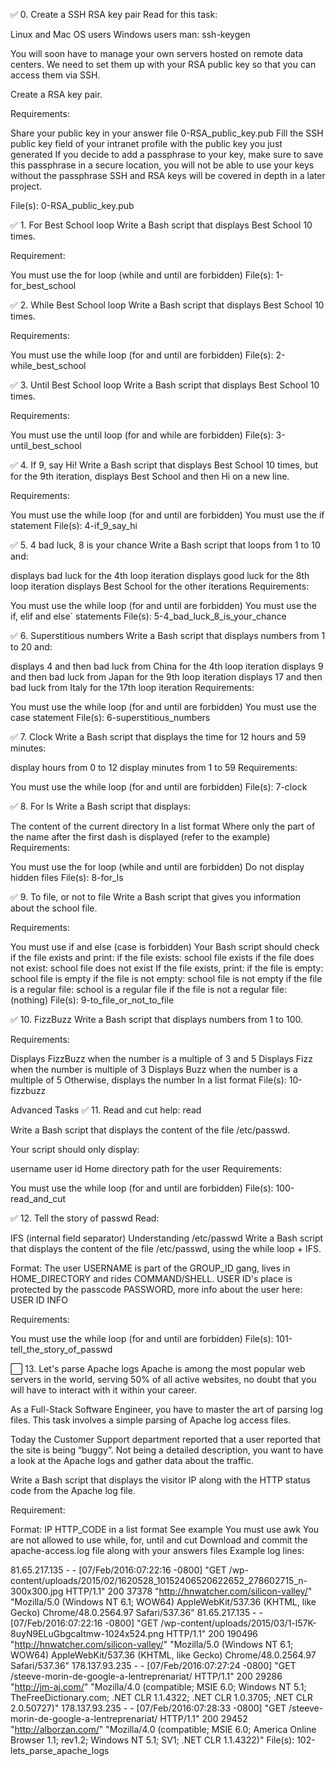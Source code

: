 ✅ 0. Create a SSH RSA key pair
Read for this task:

Linux and Mac OS users
Windows users
man: ssh-keygen

You will soon have to manage your own servers hosted on remote data centers. We need to set them up with your RSA public key so that you can access them via SSH.

Create a RSA key pair.

Requirements:

Share your public key in your answer file 0-RSA_public_key.pub
Fill the SSH public key field of your intranet profile with the public key you just generated
If you decide to add a passphrase to your key, make sure to save this passphrase in a secure location, you will not be able to use your keys without the passphrase
SSH and RSA keys will be covered in depth in a later project.

File(s): 0-RSA_public_key.pub

✅ 1. For Best School loop
Write a Bash script that displays Best School 10 times.

Requirement:

You must use the for loop (while and until are forbidden)
File(s): 1-for_best_school

✅ 2. While Best School loop
Write a Bash script that displays Best School 10 times.

Requirements:

You must use the while loop (for and until are forbidden)
File(s): 2-while_best_school

✅ 3. Until Best School loop
Write a Bash script that displays Best School 10 times.

Requirements:

You must use the until loop (for and while are forbidden)
File(s): 3-until_best_school

✅ 4. If 9, say Hi!
Write a Bash script that displays Best School 10 times, but for the 9th iteration, displays Best School and then Hi on a new line.

Requirements:

You must use the while loop (for and until are forbidden)
You must use the if statement
File(s): 4-if_9_say_hi

✅ 5. 4 bad luck, 8 is your chance
Write a Bash script that loops from 1 to 10 and:

displays bad luck for the 4th loop iteration
displays good luck for the 8th loop iteration
displays Best School for the other iterations
Requirements:

You must use the while loop (for and until are forbidden)
You must use the if, elif and else` statements
File(s): 5-4_bad_luck_8_is_your_chance

✅ 6. Superstitious numbers
Write a Bash script that displays numbers from 1 to 20 and:

displays 4 and then bad luck from China for the 4th loop iteration
displays 9 and then bad luck from Japan for the 9th loop iteration
displays 17 and then bad luck from Italy for the 17th loop iteration
Requirements:

You must use the while loop (for and until are forbidden)
You must use the case statement
File(s): 6-superstitious_numbers

✅ 7. Clock
Write a Bash script that displays the time for 12 hours and 59 minutes:

display hours from 0 to 12
display minutes from 1 to 59
Requirements:

You must use the while loop (for and until are forbidden)
File(s): 7-clock

✅ 8. For ls
Write a Bash script that displays:

The content of the current directory
In a list format
Where only the part of the name after the first dash is displayed (refer to the example)
Requirements:

You must use the for loop (while and until are forbidden)
Do not display hidden files
File(s): 8-for_ls

✅ 9. To file, or not to file
Write a Bash script that gives you information about the school file.

Requirements:

You must use if and else (case is forbidden)
Your Bash script should check if the file exists and print:
if the file exists: school file exists
if the file does not exist: school file does not exist
If the file exists, print:
if the file is empty: school file is empty
if the file is not empty: school file is not empty
if the file is a regular file: school is a regular file
if the file is not a regular file: (nothing)
File(s): 9-to_file_or_not_to_file

✅ 10. FizzBuzz
Write a Bash script that displays numbers from 1 to 100.

Requirements:

Displays FizzBuzz when the number is a multiple of 3 and 5
Displays Fizz when the number is multiple of 3
Displays Buzz when the number is a multiple of 5
Otherwise, displays the number
In a list format
File(s): 10-fizzbuzz

Advanced Tasks
✅ 11. Read and cut
help: read

Write a Bash script that displays the content of the file /etc/passwd.

Your script should only display:

username
user id
Home directory path for the user
Requirements:

You must use the while loop (for and until are forbidden)
File(s): 100-read_and_cut

✅ 12. Tell the story of passwd
Read:

IFS (internal field separator)
Understanding /etc/passwd
Write a Bash script that displays the content of the file /etc/passwd, using the while loop + IFS.

Format: The user USERNAME is part of the GROUP_ID gang, lives in HOME_DIRECTORY and rides COMMAND/SHELL. USER ID's place is protected by the passcode PASSWORD, more info about the user here: USER ID INFO

Requirements:

You must use the while loop (for and until are forbidden)
File(s): 101-tell_the_story_of_passwd

⬜ 13. Let's parse Apache logs
Apache is among the most popular web servers in the world, serving 50% of all active websites, no doubt that you will have to interact with it within your career.

As a Full-Stack Software Engineer, you have to master the art of parsing log files. This task involves a simple parsing of Apache log access files.

Today the Customer Support department reported that a user reported that the site is being “buggy”. Not being a detailed description, you want to have a look at the Apache logs and gather data about the traffic.

Write a Bash script that displays the visitor IP along with the HTTP status code from the Apache log file.

Requirement:

Format: IP HTTP_CODE
in a list format
See example
You must use awk
You are not allowed to use while, for, until and cut
Download and commit the apache-access.log file along with your answers files
Example log lines:

81.65.217.135 - - [07/Feb/2016:07:22:16 -0800] "GET /wp-content/uploads/2015/02/1620528_10152406520622652_278602715_n-300x300.jpg HTTP/1.1" 200 37378 "http://hnwatcher.com/silicon-valley/" "Mozilla/5.0 (Windows NT 6.1; WOW64) AppleWebKit/537.36 (KHTML, like Gecko) Chrome/48.0.2564.97 Safari/537.36"
81.65.217.135 - - [07/Feb/2016:07:22:16 -0800] "GET /wp-content/uploads/2015/03/1-l57K-8uyN9ELuGbgcaItmw-1024x524.png HTTP/1.1" 200 190496 "http://hnwatcher.com/silicon-valley/" "Mozilla/5.0 (Windows NT 6.1; WOW64) AppleWebKit/537.36 (KHTML, like Gecko) Chrome/48.0.2564.97 Safari/537.36"
178.137.93.235 - - [07/Feb/2016:07:27:24 -0800] "GET /steeve-morin-de-google-a-lentreprenariat/ HTTP/1.1" 200 29286 "http://jm-aj.com/" "Mozilla/4.0 (compatible; MSIE 6.0; Windows NT 5.1; TheFreeDictionary.com; .NET CLR 1.1.4322; .NET CLR 1.0.3705; .NET CLR 2.0.50727)"
178.137.93.235 - - [07/Feb/2016:07:28:33 -0800] "GET /steeve-morin-de-google-a-lentreprenariat/ HTTP/1.1" 200 29452 "http://alborzan.com/" "Mozilla/4.0 (compatible; MSIE 6.0; America Online Browser 1.1; rev1.2; Windows NT 5.1; SV1; .NET CLR 1.1.4322)"
File(s): 102-lets_parse_apache_logs


